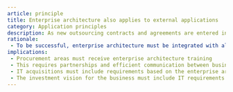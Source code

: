 ```yaml
---
article: principle
title: Enterprise architecture also applies to external applications
category: Application principles
description: As new outsourcing contracts and agreements are entered into, they must reflect and incorporate the enterprise architecture principles. This is one of the ways to keep enterprise architecture in line with the business. Outsourced activities must not be exceptions to the enterprise architecture simply because they are outsourced.
rationale: 
 - To be successful, enterprise architecture must be integrated with all stages of IT projects: inception, planning, and acquisition.
implications:
 - Procurement areas must receive enterprise architecture training
 - This requires partnerships and efficient communication between business, acquisitions, contract management, and IT areas to get the benefits offered by the enterprise architecture.
 - IT acquisitions must include requirements based on the enterprise architecture.
 - The investment vision for the business must include IT requirements.
---
```

